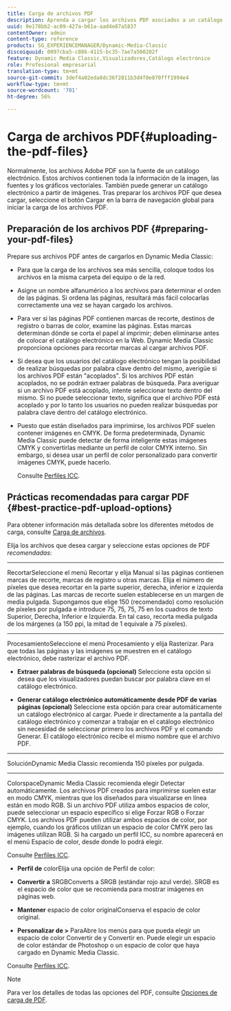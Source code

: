 ```yaml
---
title: Carga de archivos PDF
description: Aprenda a cargar los archivos PDF asociados a un catálogo electrónico.
uuid: 9e178bb2-ac09-427a-b61a-aad4e87a5837
contentOwner: admin
content-type: reference
products: SG_EXPERIENCEMANAGER/Dynamic-Media-Classic
discoiquuid: 0097cba5-c886-4115-bc35-7ae7a500202f
feature: Dynamic Media Classic,Visualizadores,Catálogo electrónico
role: Profesional empresarial
translation-type: tm+mt
source-git-commit: 3def4a02eda8dc36f2811b3d4f0e870fff1994e4
workflow-type: tm+mt
source-wordcount: '701'
ht-degree: 56%

---
```



# Carga de archivos PDF{#uploading-the-pdf-files}

Normalmente, los archivos Adobe PDF son la fuente de un catálogo electrónico. Estos archivos contienen toda la información de la imagen, las fuentes y los gráficos vectoriales. También puede generar un catálogo electrónico a partir de imágenes. Tras preparar los archivos PDF que desea cargar, seleccione el botón Cargar en la barra de navegación global para iniciar la carga de los archivos PDF.

## Preparación de los archivos PDF  {#preparing-your-pdf-files}

Prepare sus archivos PDF antes de cargarlos en Dynamic Media Classic:

* Para que la carga de los archivos sea más sencilla, coloque todos los archivos en la misma carpeta del equipo o de la red.
* Asigne un nombre alfanumérico a los archivos para determinar el orden de las páginas. Si ordena las páginas, resultará más fácil colocarlas correctamente una vez se hayan cargado los archivos.
* Para ver si las páginas PDF contienen marcas de recorte, destinos de registro o barras de color, examine las páginas. Estas marcas determinan dónde se corta el papel al imprimir; deben eliminarse antes de colocar el catálogo electrónico en la Web. Dynamic Media Classic proporciona opciones para recortar marcas al cargar archivos PDF.
* Si desea que los usuarios del catálogo electrónico tengan la posibilidad de realizar búsquedas por palabra clave dentro del mismo, averigüe si los archivos PDF están &quot;acoplados&quot;. Si los archivos PDF están acoplados, no se podrán extraer palabras de búsqueda. Para averiguar si un archivo PDF está acoplado, intente seleccionar texto dentro del mismo. Si no puede seleccionar texto, significa que el archivo PDF está acoplado y por lo tanto los usuarios no pueden realizar búsquedas por palabra clave dentro del catálogo electrónico.
* Puesto que están diseñados para imprimirse, los archivos PDF suelen contener imágenes en CMYK. De forma predeterminada, Dynamic Media Classic puede detectar de forma inteligente estas imágenes CMYK y convertirlas mediante un perfil de color CMYK interno. Sin embargo, si desea usar un perfil de color personalizado para convertir imágenes CMYK, puede hacerlo.

   Consulte [Perfiles ICC](icc-profiles.md#icc_profiles).

## Prácticas recomendadas para cargar PDF  {#best-practice-pdf-upload-options}

Para obtener información más detallada sobre los diferentes métodos de carga, consulte [Carga de archivos](uploading-files.md#uploading_your_files).

Elija los archivos que desea cargar y seleccione estas opciones de PDF *recomendadas*:

* ****
RecortarSeleccione el menú Recortar y elija Manual si las páginas contienen marcas de recorte, marcas de registro u otras marcas. Elija el número de píxeles que desea recortar en la parte superior, derecha, inferior e izquierda de las páginas. Las marcas de recorte suelen establecerse en un margen de media pulgada. Supongamos que elige 150 (recomendado) como resolución de píxeles por pulgada e introduce 75, 75, 75, 75 en los cuadros de texto Superior, Derecha, Inferior e Izquierda. En tal caso, recorta media pulgada de los márgenes (a 150 ppi, la mitad de 1 equivale a 75 píxeles).

* ****
ProcesamientoSeleccione el menú Procesamiento y elija Rasterizar. Para que todas las páginas y las imágenes se muestren en el catálogo electrónico, debe rasterizar el archivo PDF.

* **Extraer palabras de búsqueda (opcional)**
Seleccione esta opción si desea que los visualizadores puedan buscar por palabra clave en el catálogo electrónico.

* **Generar catálogo electrónico automáticamente desde PDF de varias páginas (opcional)**
Seleccione esta opción para crear automáticamente un catálogo electrónico al cargar. Puede ir directamente a la pantalla del catálogo electrónico y comenzar a trabajar en el catálogo electrónico sin necesidad de seleccionar primero los archivos PDF y el comando Generar. El catálogo electrónico recibe el mismo nombre que el archivo PDF.

* ****
SoluciónDynamic Media Classic recomienda 150 píxeles por pulgada.

* ****
ColorspaceDynamic Media Classic recomienda elegir Detectar automáticamente. Los archivos PDF creados para imprimirse suelen estar en modo CMYK, mientras que los diseñados para visualizarse en línea están en modo RGB. Si un archivo PDF utiliza ambos espacios de color, puede seleccionar un espacio específico si elige Forzar RGB o Forzar CMYK. Los archivos PDF pueden utilizar ambos espacios de color, por ejemplo, cuando los gráficos utilizan un espacio de color CMYK pero las imágenes utilizan RGB. Si ha cargado un perfil ICC, su nombre aparecerá en el menú Espacio de color, desde donde lo podrá elegir.

   Consulte [Perfiles ICC](icc-profiles.md#icc_profiles).

* **Perfil de**
colorElija una opción de Perfil de color:

* **Convertir a**
SRGBConverts a SRGB (estándar rojo azul verde). SRGB es el espacio de color que se recomienda para mostrar imágenes en páginas web.

* **Mantener**
espacio de color originalConserva el espacio de color original.

* **Personalizar de >**
ParaAbre los menús para que pueda elegir un espacio de color Convertir de y Convertir en. Puede elegir un espacio de color estándar de Photoshop o un espacio de color que haya cargado en Dynamic Media Classic.

Consulte [Perfiles ICC](icc-profiles.md#icc_profiles).

>[!NOTE]
>
>Para ver los detalles de todas las opciones del PDF, consulte [Opciones de carga de PDF](pdfs.md#pdf_upload_options).

